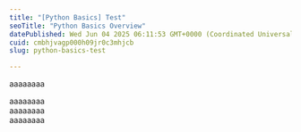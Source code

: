 ```yaml
---
title: "[Python Basics] Test"
seoTitle: "Python Basics Overview"
datePublished: Wed Jun 04 2025 06:11:53 GMT+0000 (Coordinated Universal Time)
cuid: cmbhjvagp000h09jr0c3mhjcb
slug: python-basics-test

---
```


aaaaaaaa

aaaaaaaa  
aaaaaaaa  
aaaaaaaa